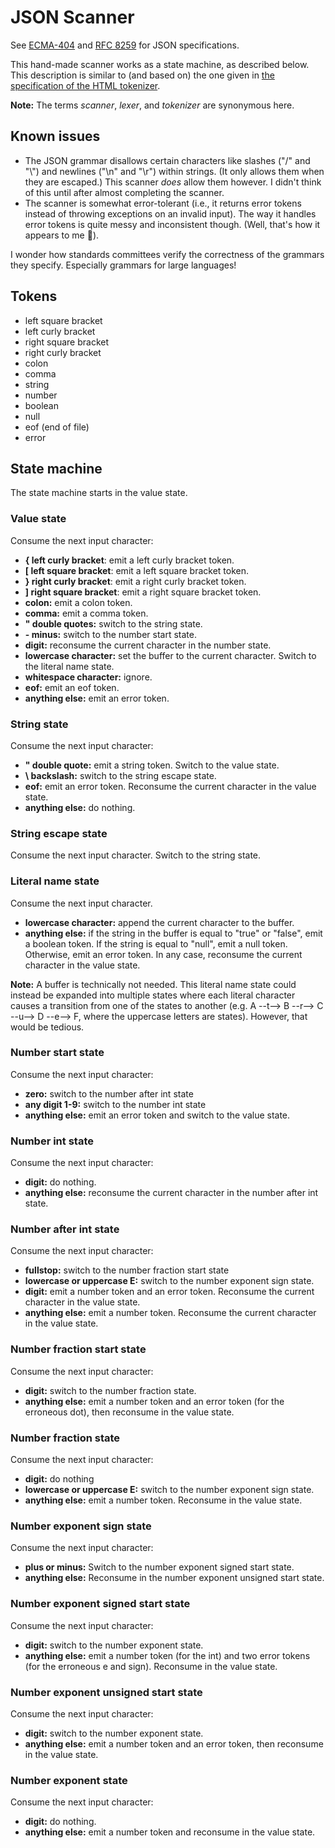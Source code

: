 # JSON Scanner

See [ECMA-404](https://www.ecma-international.org/publications-and-standards/standards/ecma-404/) and [RFC 8259](https://datatracker.ietf.org/doc/html/rfc8259) for JSON specifications.

This hand-made scanner works as a state machine, as described below. This description is similar to (and based on) the one given in [the specification of the HTML tokenizer](https://html.spec.whatwg.org/#tokenization).

**Note:** The terms _scanner_, _lexer_, and _tokenizer_ are synonymous here.

## Known issues

* The JSON grammar disallows certain characters like slashes ("/" and "\\") and newlines ("\n" and "\r") within strings. (It only allows them when they are escaped.) This scanner _does_ allow them however. I didn't think of this until after almost completing the scanner.
* The scanner is somewhat error-tolerant (i.e., it returns error tokens instead of throwing exceptions on an invalid input). The way it handles error tokens is quite messy and inconsistent though. (Well, that's how it appears to me 🙂).

I wonder how standards committees verify the correctness of the grammars they specify. Especially grammars for large languages!

## Tokens

- left square bracket
- left curly bracket
- right square bracket
- right curly bracket
- colon
- comma
- string
- number
- boolean
- null
- eof (end of file)
- error

## State machine

The state machine starts in the value state.

### Value state

Consume the next input character:

- **{ left curly bracket**: emit a left curly bracket token.
- **[ left square bracket**: emit a left square bracket token.
- **} right curly bracket**: emit a right curly bracket token.
- **] right square bracket**: emit a right square bracket token.
- **colon:** emit a colon token.
- **comma:** emit a comma token.
- **" double quotes:** switch to the string state.
- **- minus:** switch to the number start state.
- **digit:** reconsume the current character in the number state.
- **lowercase character:** set the buffer to the current character. Switch to the literal name state.
- **whitespace character:** ignore.
- **eof:** emit an eof token.
- **anything else:** emit an error token.

### String state

Consume the next input character:

- **" double quote:** emit a string token. Switch to the value state.
- **\ backslash:** switch to the string escape state.
- **eof:** emit an error token. Reconsume the current character in the value state.
- **anything else:** do nothing.

### String escape state

Consume the next input character. Switch to the string state.

### Literal name state

Consume the next input character.

- **lowercase character:** append the current character to the buffer.
- **anything else:** if the string in the buffer is equal to "true" or "false", emit a boolean token. If the string is equal to "null", emit a null token. Otherwise, emit an error token. In any case, reconsume the current character in the value state.

**Note:** A buffer is technically not needed. This literal name state could instead be expanded into multiple states where each literal character causes a transition from one of the states to another (e.g. A --t--> B --r--> C --u--> D --e--> F, where the uppercase letters are states). However, that would be tedious.

### Number start state

Consume the next input character:

- **zero:** switch to the number after int state
- **any digit 1-9:** switch to the number int state
- **anything else:** emit an error token and switch to the value state.

### Number int state

Consume the next input character:

- **digit:** do nothing.
- **anything else:** reconsume the current character in the number after int state.

### Number after int state

Consume the next input character:

- **fullstop:** switch to the number fraction start state
- **lowercase or uppercase E:** switch to the number exponent sign state.
- **digit:** emit a number token and an error token. Reconsume the current character in the value state.
- **anything else:** emit a number token. Reconsume the current character in the value state.

### Number fraction start state

Consume the next input character:

- **digit:** switch to the number fraction state.
- **anything else:** emit a number token and an error token (for the erroneous dot), then reconsume in the value state.

### Number fraction state

Consume the next input character:

- **digit:** do nothing
- **lowercase or uppercase E:** switch to the number exponent sign state.
- **anything else:** emit a number token. Reconsume in the value state.

### Number exponent sign state

Consume the next input character:

- **plus or minus:** Switch to the number exponent signed start state.
- **anything else:** Reconsume in the number exponent unsigned start state.

### Number exponent signed start state

Consume the next input character:

- **digit:** switch to the number exponent state.
- **anything else:** emit a number token (for the int) and two error tokens (for the erroneous e and sign). Reconsume in the value state.

### Number exponent unsigned start state

Consume the next input character:

- **digit:** switch to the number exponent state.
- **anything else:** emit a number token and an error token, then reconsume in the value state.

### Number exponent state

Consume the next input character:

- **digit:** do nothing.
- **anything else:** emit a number token and reconsume in the value state.
